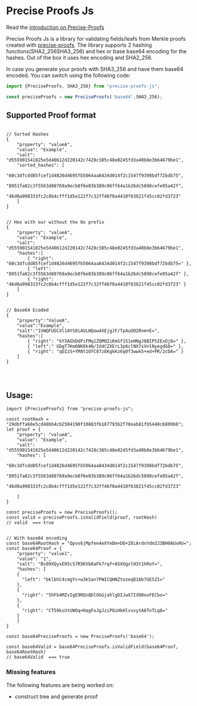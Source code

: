 Precise Proofs Js
==============

Read the [introduction on Precise-Proofs](https://github.com/centrifuge/precise-proofs)

Precise Proofs Js is a library for validating fields/leafs from  Merkle proofs created with [precise-proofs](https://github.com/centrifuge/precise-proofs/blob/master/README.md). 
The library supports 2   hashing functions(SHA2_256SHA3_256) and hex or base base64 encoding for the hashes. Out of the box it uses hex encoding and SHA2_256.

In case you generate your proofs with SHA3_256 and have them base64 encoded. You can switch using the following code:

```javascript
import {PreciseProofs, SHA3_256} from "precise-proofs-js";

const preciseProofs = new PreciseProofs('base64',SHA3_256);
```



## Supported Proof format

```js,
  
// Sorted Hashes
{
    "property": "valueA",
    "value": "Example",
    "salt": "d555901541825e5d40612d220142c7428c385c48e0245fd3a40b8e3b64679be1",
    "sorted_hashes": [
        "60c3dfcdd85fcef1d4826d4695fb5064aa8434d014f2c1547f9398bdf72bdb75",
        "8951fa82c3f5563d88769a9ecb8f6e03b389c06ff64a1b26dc5898cefe95a42f",
        "46d0a998333fc2c8b4cfff1d5e122f7c32ff46f0a4410f63821f45cc02fd3723"
    ]
}


// Hex with our without the 0x prefix
{
    "property": "valueA",
    "value": "Example",
    "salt": "d555901541825e5d40612d220142c7428c385c48e0245fd3a40b8e3b64679be1",
    "hashes":[  
        { "right": "60c3dfcdd85fcef1d4826d4695fb5064aa8434d014f2c1547f9398bdf72bdb75=" },
        { "left": "8951fa82c3f5563d88769a9ecb8f6e03b389c06ff64a1b26dc5898cefe95a42f" },
        { "right": "46d0a998333fc2c8b4cfff1d5e122f7c32ff46f0a4410f63821f45cc02fd3723" }
    ]
}
    
    
// Base64 Ecoded
{  
    "property":"ValueA",
    "value":"Example",
    "salt":"1VWQFUGCXl1AYS0iAULHQow4XEjgJF/TpAuOO2Rnm+E=",
    "hashes":[  
        { "right": "kYXAGhDdPiFMq1ZQMOZiKmSf1S1eHNgJ6BIPSIExOj8=" },
        { "left":" GDgT7Km6NK6k4N/Id4CZXErL3p6clNX7sVnlNyegdG0=" },
        { "right": "qOZzS+YM8t1OfC87zEKgkKz6q0f3wwk5+ed+PR/2cDA=" }
    ]
}


    
```



## Usage:


```javascript,
import {PreciseProofs} from "precise-proofs-js";

const rootHash = "29dbffa68e5cd48bb4cb2504190f10883fb187793b2f70eab81fb5440c6809b6";
let proof = {
    "property": "valueA",
    "value": "Example",
    "salt": "d555901541825e5d40612d220142c7428c385c48e0245fd3a40b8e3b64679be1",
    "hashes": [
        "60c3dfcdd85fcef1d4826d4695fb5064aa8434d014f2c1547f9398bdf72bdb75",
        "8951fa82c3f5563d88769a9ecb8f6e03b389c06ff64a1b26dc5898cefe95a42f",
        "46d0a998333fc2c8b4cfff1d5e122f7c32ff46f0a4410f63821f45cc02fd3723"
    
    ]
}

const preciseProofs = new PreciseProofs();
const valid = preciseProofs.isValidField(proof, rootHash)
// valid  === true


// With base64 encoding
const base64RootHash = "Qpvx6jMpfee4eXYeDm+DO+Z8iArdnYdm3J3BH0AUxHU=";
const base64Proof = {
    "property": "value1",
    "value": "1",
    "salt": "Bs89XQyxE05c57R5KVb8aFk7rqf+A5XUgxlH3t1hRoY=",
    "hashes": [
    {
      "left": "bklbhC4cmgYc+w3k5an7PWICQHNZtozeqD16b7GE5ZI="
    },
    {
      "right": "5hFb4MZvIgE9RQnQDlOGGjahlgDIJwX7Id98oxFECbo="
    },
    {
      "right": "CT59ksUtUWOq+HagFoJgJziPOiHkHlvsvytA6TnTLq8="
    }
    ]
}

const base64PreciseProofs = new PreciseProofs('base64');
    
const base64Valid = base64PreciseProofs.isValidField(base64Proof, base64RootHash)
// base64Valid  === true 
```

### Missing features
The following features are being worked on:
* construct tree and generate proof
